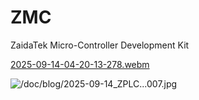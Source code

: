 # ZMC



ZaidaTek Micro-Controller Development Kit



[2025-09-14-04-20-13-278.webm](https://github.com/user-attachments/assets/c63384bd-7de7-4675-9813-1cda47db44e6)



![/doc/blog/2025-09-14_ZPLC...007.jpg](https://github.com/ZaidaTek/ZMC/blob/main/doc/blog/2025-09-14_ZPLC...007.jpg "A DHT22 sensor is connected, as well as a lead measuring the 1000 Hz flip-flop toggle from the timer (running in dedicated 'frog'-mode).  It's currently measuring a temperature of 25.6 deg C, the CPU load in the last second was 0.7%, it is 04:38:-- on the 257th day of the year (ordinal; it is also possible to use YYMM and not use the watchdog indicator), the watchdog indicator indicates it is an uneven second (one can follow the full time if watching for longer than 10s, as otherwise only the decamal is shown as a digit), the bar is (also) displaying that sensor channel, the top is 26.0 deg C, the bottom is 24.4 deg C, the total time of the bar is 1h, which consists of 12 points (each an averaged 5 mins of the preceding higher resolution) and the minimum logged value in this 1h-timeframe is 25.2 deg C, thank you very much! :D")


